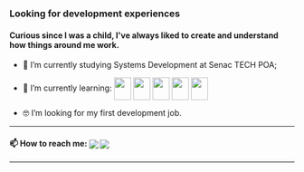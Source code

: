 ### Looking for development experiences
#### Curious since I was a child, I've always liked to create and understand how things around me work.

- 🔭 I’m currently studying Systems Development at Senac TECH POA;
- 📖  I’m currently learning: 
<img  align="center" width="30" height="40" src="https://cdn.jsdelivr.net/gh/devicons/devicon/icons/css3/css3-plain-wordmark.svg" /> <img align="center" width="30" height="40" src="https://cdn.jsdelivr.net/gh/devicons/devicon/icons/html5/html5-plain-wordmark.svg" /> <img align="center" width="30" height="40" src="https://cdn.jsdelivr.net/gh/devicons/devicon/icons/javascript/javascript-plain.svg" /> <img align="center" width="30" height="40" src="https://cdn.jsdelivr.net/gh/devicons/devicon/icons/typescript/typescript-plain.svg" /> <img align="center" width="30" height="40" src="https://cdn.jsdelivr.net/gh/devicons/devicon/icons/angularjs/angularjs-plain.svg" />



- 🤓 I’m looking for my first development job.
<hr>
<h4> 📫 How to reach me: <a href="mailto:beofrid@gmail.com"><img align="center" src="https://img.shields.io/badge/Gmail-D14836?style=for-the-badge&logo=gmail&logoColor=white"></a>
<a href="https://www.linkedin.com/in/beofrid" target="_blank"><img align="center" src="https://img.shields.io/badge/LinkedIn-0077B5?style=for-the-badge&logo=linkedin&logoColor=white">
</a></h4>
<hr>


